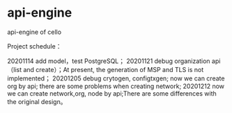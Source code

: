 # api-engine
api-engine of cello

Project schedule：

20201114 add model，test PostgreSQL；
20201121 debug organization api（list and create）；At present, the generation of MSP and TLS is not implemented；
20201205 debug crytogen, configtxgen; now we can create org by api; there are some problems when creating network;
20201212 now we can create network,org, node by api;There are some differences with the original design。
